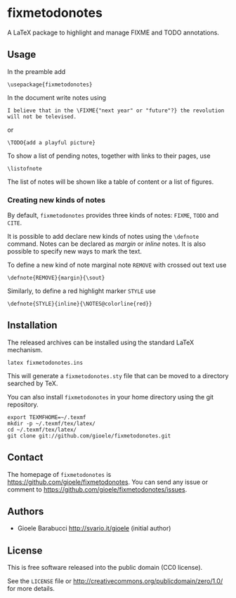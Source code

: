 fixmetodonotes
==============

A LaTeX package to highlight and manage FIXME and TODO annotations.


Usage
-----

In the preamble add

    \usepackage{fixmetodonotes}

In the document write notes using

    I believe that in the \FIXME{"next year" or "future"?} the revolution
    will not be televised.

or

    \TODO{add a playful picture}

To show a list of pending notes, together with links to their pages, use

    \listofnote

The list of notes will be shown like a table of content or a list of figures.


### Creating new kinds of notes

By default, `fixmetodonotes` provides three kinds of notes: `FIXME`, `TODO` and
`CITE`.

It is possible to add declare new kinds of notes using the `\defnote`
command. Notes can be declared as _margin_ or _inline_ notes. It is also
possible to specify new ways to mark the text.

To define a new kind of note marginal note `REMOVE` with crossed out text use

    \defnote{REMOVE}{margin}{\sout}

Similarly, to define a red highlight marker `STYLE` use

    \defnote{STYLE}{inline}{\NOTES@colorline{red}}


Installation
------------

The released archives can be installed using the standard LaTeX mechanism.

    latex fixmetodonotes.ins

This will generate a `fixmetodonotes.sty` file that can be moved to a
directory searched by TeX.

You can also install `fixmetodonotes` in your home directory using the
git repository.

    export TEXMFHOME=~/.texmf
    mkdir -p ~/.texmf/tex/latex/
    cd ~/.texmf/tex/latex/
    git clone git://github.com/gioele/fixmetodonotes.git


Contact
-------

The homepage of `fixmetodonotes` is <https://github.com/gioele/fixmetodonotes>.
You can send any issue or comment to <https://github.com/gioele/fixmetodonotes/issues>.


Authors
-------

* Gioele Barabucci <http://svario.it/gioele> (initial author)


License
-------

This is free software released into the public domain (CC0 license).

See the `LICENSE` file or <http://creativecommons.org/publicdomain/zero/1.0/>
for more details.

